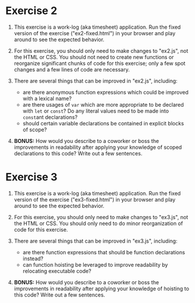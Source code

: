 # Exercise 2

1. This exercise is a work-log (aka timesheet) application. Run the fixed version of the exercise ("ex2-fixed.html") in your browser and play around to see the expected behavior.

2. For this exercise, you should only need to make changes to "ex2.js", not the HTML or CSS. You should not need to create new functions or reorganize significant chunks of code for this exercise; only a few spot changes and a few lines of code are necessary.

3. There are several things that can be improved in "ex2.js", including:

	- are there anonymous function expressions which could be improved with a lexical name?
	- are there usages of `var` which are more appropriate to be declared with `let` or `const`? Do any literal values need to be made into `const`ant declarations?
	- should certain variable declarations be contained in explicit blocks of scope?

4. **BONUS:** How would you describe to a coworker or boss the improvements in readability after applying your knowledge of scoped declarations to this code? Write out a few sentences.


# Exercise 3

1. This exercise is a work-log (aka timesheet) application. Run the fixed version of the exercise ("ex3-fixed.html") in your browser and play around to see the expected behavior.

2. For this exercise, you should only need to make changes to "ex3.js", not the HTML or CSS. You should only need to do minor reorganization of code for this exercise.

3. There are several things that can be improved in "ex3.js", including:

	- are there function expressions that should be function declarations instead?
	- can function hoisting be leveraged to improve readability by relocating executable code?

4. **BONUS:** How would you describe to a coworker or boss the improvements in readability after applying your knowledge of hoisting to this code? Write out a few sentences.
